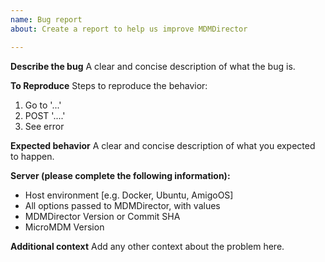 ```yaml
---
name: Bug report
about: Create a report to help us improve MDMDirector

---
```


**Describe the bug**
A clear and concise description of what the bug is.

**To Reproduce**
Steps to reproduce the behavior:
1. Go to '...'
2. POST '....'
3. See error

**Expected behavior**
A clear and concise description of what you expected to happen.

**Server (please complete the following information):**
 - Host environment [e.g. Docker, Ubuntu, AmigoOS]
 - All options passed to MDMDirector, with values
 - MDMDirector Version or Commit SHA
 - MicroMDM Version

**Additional context**
Add any other context about the problem here.

